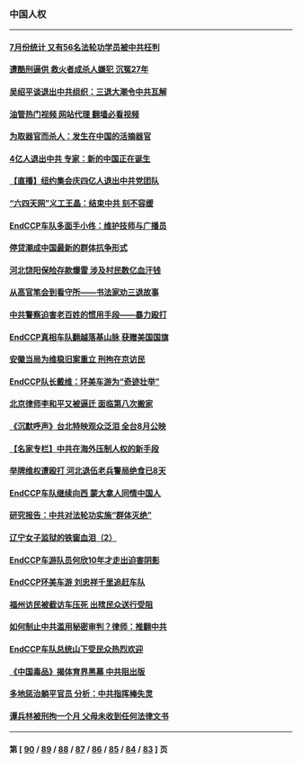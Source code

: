 ### 中国人权
---
#### [7月份统计 又有56名法轮功学员被中共枉判](../../pages/ncid278/n13795640.md?08050445) 
#### [遭酷刑逼供 救火者成杀人嫌犯 沉冤27年](../../pages/ncid278/n13795562.md?08050445) 
#### [吴绍平谈退出中共组织：三退大潮令中共瓦解](../../pages/ncid278/n13794947.md?08050445) 
#### [油管热门视频 网站代理 翻墙必看视频](http://209.222.30.114:81/youtube.html?08050445)
#### [为取器官而杀人：发生在中国的活摘器官](../../pages/ncid278/n13794731.md?08050445) 
#### [4亿人退出中共 专家：新的中国正在诞生](../../pages/ncid278/n13794871.md?08050445) 
#### [【直播】纽约集会庆四亿人退出中共党团队](../../pages/ncid278/n13794850.md?08050445) 
#### [“六四天网”义工王晶：结束中共 刻不容缓](../../pages/ncid278/n13794666.md?08050445) 
#### [EndCCP车队多面手小佟：维护技师与广播员](../../pages/ncid278/n13794791.md?08050445) 
#### [停贷潮成中国最新的群体抗争形式](../../pages/ncid278/n13794634.md?08050445) 
#### [河北饶阳保险存款爆雷 涉及村民数亿血汗钱](../../pages/ncid278/n13793936.md?08050445) 
#### [从高官笔会到看守所——书法家劝三退故事](../../pages/ncid278/n13794235.md?08050445) 
#### [中共警察迫害老百姓的惯用手段——暴力殴打](../../pages/ncid278/n13791611.md?08050445) 
#### [EndCCP真相车队翻越落基山脉 获赠美国国旗](../../pages/ncid278/n13794060.md?08050445) 
#### [安徽当局为维稳旧案重立 刑拘在京访民](../../pages/ncid278/n13794050.md?08050445) 
#### [EndCCP队长戴维：环美车游为“奇迹壮举”](../../pages/ncid278/n13793810.md?08050445) 
#### [北京律师李和平又被逼迁 面临第八次搬家](../../pages/ncid278/n13793851.md?08050445) 
#### [《沉默呼声》台北特映观众泛泪 全台8月公映](../../pages/ncid278/n13792744.md?08050445) 
#### [【名家专栏】中共在海外压制人权的新手段](../../pages/ncid278/n13793240.md?08050445) 
#### [举牌维权遭殴打 河北退伍老兵警局绝食已8天](../../pages/ncid278/n13793403.md?08050445) 
#### [EndCCP车队继续向西 蒙大拿人同情中国人](../../pages/ncid278/n13793063.md?08050445) 
#### [研究报告：中共对法轮功实施“群体灭绝”](../../pages/ncid278/n13791984.md?08050445) 
#### [辽宁女子监狱的铁窗血泪（2）](../../pages/ncid278/n13788923.md?08050445) 
#### [EndCCP车游队员何欣10年才走出迫害阴影](../../pages/ncid278/n13792780.md?08050445) 
#### [EndCCP环美车游 刘忠祥千里追赶车队](../../pages/ncid278/n13792563.md?08050445) 
#### [福州访民被截访车压死 出殡民众送行受阻](../../pages/ncid278/n13792598.md?08050445) 
#### [如何制止中共滥用秘密审判？律师：推翻中共](../../pages/ncid278/n13792447.md?08050445) 
#### [EndCCP车队总统山下受民众热烈欢迎](../../pages/ncid278/n13792303.md?08050445) 
#### [《中国毒品》揭体育界黑幕 中共阻出版](../../pages/ncid278/n13792248.md?08050445) 
#### [多地惩治躺平官员 分析：中共指挥棒失灵](../../pages/ncid278/n13792195.md?08050445) 
#### [谭兵林被刑拘一个月 父母未收到任何法律文书](../../pages/ncid278/n13792117.md?08050445) 

---
#### 第 [ [90](./90.md?08050445) / [89](./89.md?08050445) / [88](./88.md?08050445) / [87](./87.md?08050445) / [86](./86.md?08050445) / [85](./85.md?08050445) / [84](./84.md?08050445) / [83](./83.md?08050445) ] 页
